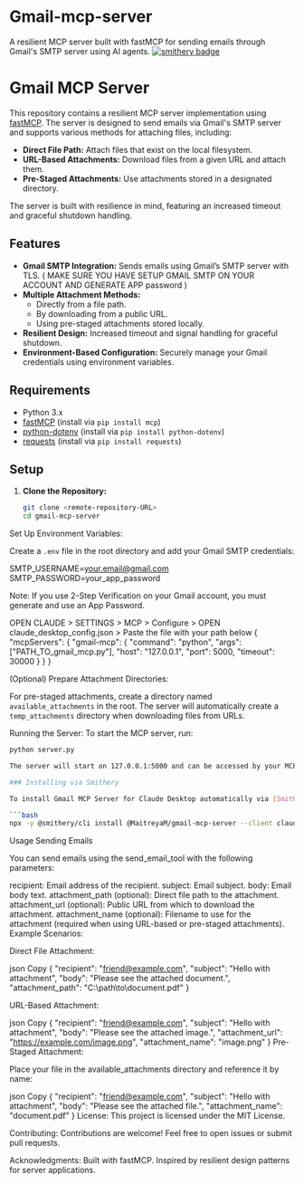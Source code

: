 # Gmail-mcp-server
A resilient MCP server built with fastMCP for sending emails through Gmail's SMTP server using AI agents.
[![smithery badge](https://smithery.ai/badge/@MaitreyaM/gmail-mcp-server)](https://smithery.ai/server/@MaitreyaM/gmail-mcp-server)

# Gmail MCP Server

This repository contains a resilient MCP server implementation using [fastMCP](https://github.com/your-link-to-fastMCP). The server is designed to send emails via Gmail's SMTP server and supports various methods for attaching files, including:

- **Direct File Path:** Attach files that exist on the local filesystem.
- **URL-Based Attachments:** Download files from a given URL and attach them.
- **Pre-Staged Attachments:** Use attachments stored in a designated directory.

The server is built with resilience in mind, featuring an increased timeout and graceful shutdown handling.

## Features

- **Gmail SMTP Integration:** Sends emails using Gmail’s SMTP server with TLS. ( MAKE SURE YOU HAVE SETUP GMAIL SMTP ON YOUR ACCOUNT AND GENERATE APP password )
- **Multiple Attachment Methods:** 
  - Directly from a file path.
  - By downloading from a public URL.
  - Using pre-staged attachments stored locally.
- **Resilient Design:** Increased timeout and signal handling for graceful shutdown.
- **Environment-Based Configuration:** Securely manage your Gmail credentials using environment variables.

## Requirements

- Python 3.x
- [fastMCP](https://pypi.org/project/mcp/) (install via `pip install mcp`)
- [python-dotenv](https://pypi.org/project/python-dotenv/) (install via `pip install python-dotenv`)
- [requests](https://pypi.org/project/requests/) (install via `pip install requests`)

## Setup

1. **Clone the Repository:**

   ```bash
   git clone <remote-repository-URL>
   cd gmail-mcp-server


Set Up Environment Variables:

Create a `.env` file in the root directory and add your Gmail SMTP credentials:

SMTP_USERNAME=your.email@gmail.com 
SMTP_PASSWORD=your_app_password


Note: If you use 2-Step Verification on your Gmail account, you must generate and use an App Password.

OPEN CLAUDE > SETTINGS > MCP > Configure > OPEN claude_desktop_config.json > Paste the file with your path below
{
  "mcpServers": {
    "gmail-mcp": {
      "command": "python",
      "args": ["PATH_TO_gmail_mcp.py"],
      "host": "127.0.0.1",
      "port": 5000,
      "timeout": 30000
    }
  }
}

(Optional) Prepare Attachment Directories:

For pre-staged attachments, create a directory named `available_attachments` in the root.
The server will automatically create a `temp_attachments` directory when downloading files from URLs.

Running the Server:
To start the MCP server, run:

```bash
python server.py

The server will start on 127.0.0.1:5000 and can be accessed by your MCP clients or agents.

### Installing via Smithery

To install Gmail MCP Server for Claude Desktop automatically via [Smithery](https://smithery.ai/server/@MaitreyaM/gmail-mcp-server):

```bash
npx -y @smithery/cli install @MaitreyaM/gmail-mcp-server --client claude
```

Usage
Sending Emails

You can send emails using the send_email_tool with the following parameters:

recipient: Email address of the recipient.
subject: Email subject.
body: Email body text.
attachment_path (optional): Direct file path to the attachment.
attachment_url (optional): Public URL from which to download the attachment.
attachment_name (optional): Filename to use for the attachment (required when using URL-based or pre-staged attachments).
Example Scenarios:

Direct File Attachment:

json
Copy
{
  "recipient": "friend@example.com",
  "subject": "Hello with attachment",
  "body": "Please see the attached document.",
  "attachment_path": "C:\\path\\to\\document.pdf"
}

URL-Based Attachment:

json
Copy
{
  "recipient": "friend@example.com",
  "subject": "Hello with attachment",
  "body": "Please see the attached image.",
  "attachment_url": "https://example.com/image.png",
  "attachment_name": "image.png"
}
Pre-Staged Attachment:

Place your file in the available_attachments directory and reference it by name:

json
Copy
{
  "recipient": "friend@example.com",
  "subject": "Hello with attachment",
  "body": "Please see the attached file.",
  "attachment_name": "document.pdf"
}
License:
This project is licensed under the MIT License.

Contributing:
Contributions are welcome! Feel free to open issues or submit pull requests.

Acknowledgments:
Built with fastMCP.
Inspired by resilient design patterns for server applications.
